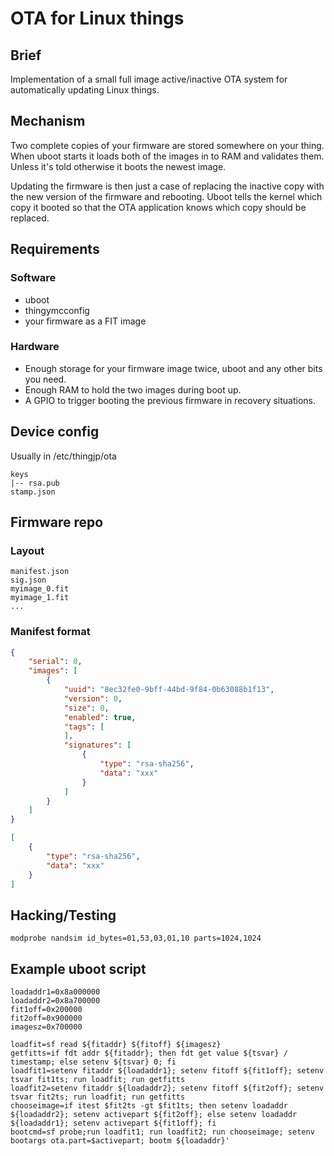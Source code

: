 # OTA for Linux things

## Brief

Implementation of a small full image active/inactive OTA system for automatically
updating Linux things.

## Mechanism

Two complete copies of your firmware are stored somewhere on your thing.
When uboot starts it loads both of the images in to RAM and validates them.
Unless it's told otherwise it boots the newest image.

Updating the firmware is then just a case of replacing the inactive copy
with the new version of the firmware and rebooting. Uboot tells the kernel
which copy it booted so that the OTA application knows which copy should
be replaced.

## Requirements

### Software
* uboot
* thingymcconfig
* your firmware as a FIT image

### Hardware
* Enough storage for your firmware image twice, uboot and any other bits you need.
* Enough RAM to hold the two images during boot up.
* A GPIO to trigger booting the previous firmware in recovery situations.

## Device config

Usually in /etc/thingjp/ota

```
keys
|-- rsa.pub
stamp.json
```

## Firmware repo

### Layout
```
manifest.json
sig.json
myimage_0.fit
myimage_1.fit
...
```

### Manifest format

```json
{
	"serial": 0,
	"images": [
		{
			"uuid": "8ec32fe0-9bff-44bd-9f84-0b63088b1f13",
			"version": 0,
			"size": 0,
			"enabled": true,
			"tags": [
			],
			"signatures": [
				{
					"type": "rsa-sha256",
					"data": "xxx"
				}
			]
		}
	]
}
```

```json
[
	{
		"type": "rsa-sha256",
		"data": "xxx"
	}
]
```

## Hacking/Testing

```
modprobe nandsim id_bytes=01,53,03,01,10 parts=1024,1024
```

## Example uboot script

```
loadaddr1=0x8a000000
loadaddr2=0x8a700000
fit1off=0x200000
fit2off=0x900000
imagesz=0x700000

loadfit=sf read ${fitaddr} ${fitoff} ${imagesz}
getfitts=if fdt addr ${fitaddr}; then fdt get value ${tsvar} / timestamp; else setenv ${tsvar} 0; fi
loadfit1=setenv fitaddr ${loadaddr1}; setenv fitoff ${fit1off}; setenv tsvar fit1ts; run loadfit; run getfitts
loadfit2=setenv fitaddr ${loadaddr2}; setenv fitoff ${fit2off}; setenv tsvar fit2ts; run loadfit; run getfitts
chooseimage=if itest $fit2ts -gt $fit1ts; then setenv loadaddr ${loadaddr2}; setenv activepart ${fit2off}; else setenv loadaddr ${loadaddr1}; setenv activepart ${fit1off}; fi
bootcmd=sf probe;run loadfit1; run loadfit2; run chooseimage; setenv bootargs ota.part=$activepart; bootm ${loadaddr}'
```
